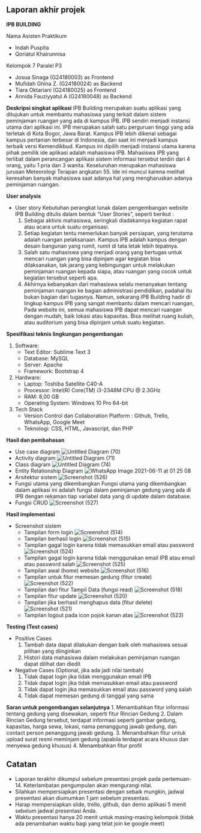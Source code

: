 ## Laporan akhir projek

**IPB BUILDING**

Nama Asisten Praktikum
- Indah Puspita
- Qoriatul Khairunnisa

Kelompok 7 Paralel P3
- Josua Sinaga		     (G24180003) as Frontend
- Mufidah Ghina Z.	     (G24180024) as Backend
- Tiara Oktariani 	     (G24180025) as Frontend
- Annida Fauziyyatul A (G24180048) as Backend

**Deskripsi singkat aplikasi**
         IPB Building merupakan suatu aplikasi yang ditujukan untuk membantu mahasiswa yang terkait dalam sistem peminjaman ruangan yang ada di kampus IPB. IPB sendiri menjadi instansi utama dari aplikasi ini. IPB merupakan salah satu perguruan tinggi yang ada terletak di Kota Bogor, Jawa Barat. Kampus IPB lebih dikenal sebagai kampus pertanian terbesar di Indonesia, dan  saat ini menjadi kampus terbaik versi Kemendikbud. Kampus ini dipilih menjadi instansi utama karena pihak pemilik ide aplikasi adalah mahasiswa IPB. Mahasiswa IPB yang terlibat dalam perancangan aplikasi sistem informasi tersebut terdiri dari 4 orang, yaitu 1 pria dan 3 wanita. Keseluruhan merupakan mahasiswa jurusan Meteorologi Terapan angkatan 55. Ide ini muncul karena melihat keresahan banyak mahasiswa saat adanya hal yang mengharuskan adanya peminjaman ruangan. 

**User analysis** 
  * User story
Kebutuhan perangkat lunak dalam pengembangan website IPB Building ditulis dalam bentuk “User Stories”, seperti berikut :
      1. Sebagai aktivis mahasiswa, seringkali diadakannya kegiatan rapat atau acara untuk suatu organisasi. 
      2. Setiap kegiatan tentu memerlukan banyak persiapan, yang terutama adalah ruangan pelaksanaan. Kampus IPB adalah kampus dengan desain bangunan yang rumit, rumit di tata letak lebih tepatnya. 
      3. Salah satu mahasiswa yang menjadi orang yang bertugas untuk mencari ruangan yang bisa dipinjam agar kegiatan bisa dilaksanakan, tak jarang yang kebingungan untuk melakukan peminjaman ruangan kepada siapa, atau ruangan yang cocok untuk kegiatan tersebut seperti apa. 
       4. Akhirnya kebanyakan dari mahasiswa selalu menanyakan tentang peminjaman ruangan ke bagian administrasi pendidikan, padahal itu bukan bagian dari tugasnya. Namun, sekarang IPB Building hadir di lingkup kampus IPB yang sangat membantu dalam mencari ruangan, Pada website ini, semua mahasiswa IPB dapat mencari ruangan dengan mudah, baik lokasi atau kapasitas. Bisa melihat ruang kuliah, atau auditorium yang bisa dipinjam untuk suatu kegiatan.

**Spesifikasi teknis lingkungan pengembangan**
1. Software:
    - Text Editor: Sublime Text 3
    - Database: MySQL
    - Server: Apache
    - Framework: Bootstrap 4
2. Hardware:
    - Laptop: Toshiba Satellite C40-A
    - Processor: Intel(R) Core(TM) i3-2348M CPU @ 2.3GHz
    - RAM: 8,00 GB
    - Operating System: Windows 10 Pro 64-bit
3. Tech Stack
    - Version Control dan Collaboration Platform : Github, Trello, WhatsApp, Google Meet
    - Teknologi: CSS, HTML, Javascript, dan PHP

**Hasil dan pembahasan** 
  * Use case diagram 
![Untitled Diagram (70)](https://user-images.githubusercontent.com/70147800/121577242-8953d100-ca53-11eb-8f10-f0289d446a09.png)
  * Activity diagram 
![Untitled Diagram (71)](https://user-images.githubusercontent.com/70147800/121577427-b4d6bb80-ca53-11eb-8e74-ca3c2ca3f73a.png)
  * Class diagram 
![Untitled Diagram (74)](https://user-images.githubusercontent.com/70147800/121577476-bef8ba00-ca53-11eb-852f-13d1f56b53da.png)
  * Entity Relationship Diagram 
![WhatsApp Image 2021-06-11 at 01 25 08](https://user-images.githubusercontent.com/70147800/121577684-fa938400-ca53-11eb-9acf-d7133dcc0b71.jpeg)
  * Arsitektur sistem 
![Screenshot (526)](https://user-images.githubusercontent.com/70147800/121578085-7ab9e980-ca54-11eb-8245-37a274eda53c.png)
  * Fungsi utama yang dikembangkan
Fungsi utama yang dikembangkan dalam aplikasi ini adalah fungsi dalam peminjaman gedung yang ada di IPB dengan rekaman tiap variabel data yang di update dalam database. 
  * Fungsi CRUD
![Screenshot (527)](https://user-images.githubusercontent.com/70147800/121578323-c076b200-ca54-11eb-8602-2b7bd51e7eee.png)

**Hasil implementasi** 
  * Screenshot sistem 
       - Tampilan form login
![Screenshot (514)](https://user-images.githubusercontent.com/70147800/121579762-329bc680-ca56-11eb-8955-25ad11779999.png)
       - Tampilan berhasil login
![Screenshot (515)](https://user-images.githubusercontent.com/70147800/121579887-59f29380-ca56-11eb-8f9e-97eb8d4951ef.png)
       - Tampilan gagal login karena tidak memasukkan email atau password
![Screenshot (524)](https://user-images.githubusercontent.com/70147800/121579941-6840af80-ca56-11eb-89c8-70ad294ec0e7.png)
       - Tampilan gagal login karena tidak menggunakan email IPB atau email atau password salah
![Screenshot (525)](https://user-images.githubusercontent.com/70147800/121580204-aa69f100-ca56-11eb-8e88-1529d0b5301f.png)
       - Tampilan awal (home) website
![Screenshot (516)](https://user-images.githubusercontent.com/70147800/121580227-b0f86880-ca56-11eb-8ec0-4f91c87a7f43.png)
       - Tampilan untuk fitur memesan gedung (fitur create)
![Screenshot (522)](https://user-images.githubusercontent.com/70147800/121580272-c1104800-ca56-11eb-94a9-eef275f20980.png)
       - Tampilan dari fitur Tampil Data (fungsi read)
![Screenshot (518)](https://user-images.githubusercontent.com/70147800/121580321-cec5cd80-ca56-11eb-8707-98c5ef5a63b6.png)
       - Tampilan fitur update
![Screenshot (520)](https://user-images.githubusercontent.com/70147800/121580343-d5544500-ca56-11eb-85c5-8bac9755f5f3.png)
       - Tampilan jika berhasil menghapus data (fitur delete)
![Screenshot (521)](https://user-images.githubusercontent.com/70147800/121580367-dc7b5300-ca56-11eb-9485-07c46d3dded9.png)
       - Tampilan logout pada icon pojok kanan atas
![Screenshot (523)](https://user-images.githubusercontent.com/70147800/121580391-e43af780-ca56-11eb-8d6d-b1f899309602.png)

**Testing (Test cases)**
  * Positive Cases
      1. Tambah data dapat dilakukan dengan baik oleh mahasiswa sesuai pilihan yang diinginkan 
      2. Histori data mahasiswa dalam melakukan peminjaman ruangan dapat dilihat dan diedit
  * Negative Cases (Optional, jika ada jadi nilai tambah)
      1. Tidak dapat login jika tidak menggunakan email IPB
      2. Tidak dapat login jika tidak memasukkan email atau password
      3. Tidak dapat login jika memasukkan email atau password yang salah
      4. Tidak dapat memesan gedung di tanggal yang sama

**Saran untuk pengembangan selanjutnya**
      1. Menambahkan fitur informasi tentang gedung yang disewakan, seperti fitur Rincian Gedung
      2. Dalam Rincian Gedung tersebut, terdapat informasi seperti gambar gedung, kapasitas, harga sewa, lokasi, nama penanggung jawab gedung, dan contact person penanggung jawab gedung.
      3. Menambahkan fitur untuk upload surat resmi meminjam gedung (apabila terdapat acara khusus dan menyewa gedung khusus)
      4. Menambahkan fitur profil

## Catatan
- Laporan terakhir dikumpul sebelum presentasi projek pada pertemuan-14. Keterlambatan pengumpulan akan mengurangi nilai.
- Silahkan mempersiapkan presentasi dengan sebaik mungkin, jadwal presentasi akan diumumkan 1 jam sebelum presentasi. 
- Harap mempersiapkan slide, trello, github, dan demo aplikasi 5 menit sebelum jadwal presentasi Anda.
- Waktu presentasi hanya 20 menit untuk masing-masing kelompok (tidak ada penambahan waktu bagi yang telat join ke google meet)

